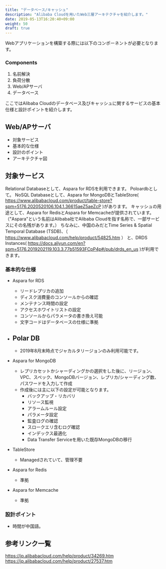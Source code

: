 ```yaml
---
title: "データベース/キャッシュ"
description: "Alibaba Cloudを用いたWeb三層アーキテクチャを紹介します。"
date: 2019-05-13T16:20:40+09:00
weight: 50
draft: true
---
```


Webアプリケーションを構築する際には以下のコンポーネントが必要となります。

### Components
1. 名前解決
1. 負荷分散
1. Web/APサーバ
1. データベース

ここではAlibaba Cloudのデータベース及びキャッシュに関するサービスの基本仕様と設計ポイントを紹介します。

## Web/APサーバ
 - 対象サービス
 - 基本的な仕様
 - 設計のポイント
 - アーキテクチャ図

## 対象サービス
Relational Databaseとして、Aspara for RDSを利用できます。
Poloardbとして。
NoSQL Databaseとして、Aspara for MongoDBとTableStore( https://www.alibabacloud.com/product/table-store?spm=5176.2020520106.104.1.36615aeZ5aeZcP )があります。
キャッシュの用途として、Aspara for RedisとAspara for Memcacheが提供されています。
（"Aspara"という名前はAlibaba社でAlibaba Cloudを指す名称で、一部サービスにその名残があります。）
ちなみに、中国のみだとTime Series & Spatial Temporal Database (TSDB)、（ https://www.alibabacloud.com/help/product/54825.htm ）
と、DRDS Instances( https://docs.aliyun.com/en?spm=5176.2019202119.103.3.77b51593FCpP4p#/pub/drds_en_us )が利用できます。

### 基本的な仕様
- Aspara for RDS
  - リードレプリカの追加
  - ディスク消費量のコンソールからの確認
  - メンテナンス時間の設定
  - アクセスホワイトリストの設定
  - コンソールからパラメータの書き換え可能
  - 文字コードはデータベースの仕様に準拠
- Polar DB
  - 
  - 2019年8月末時点でジャカルタリージョンのみ利用可能です。
- Aspara for MongoDB
  - レプリカセットかシャーディングかの選択をした後に、リージョン、VPC、スペック、MongoDBバージョン、レプリカ/シャーディング数、パスワードを入力して作成
  - 作成後には主に以下の設定が可能となります。
    - バックアップ・リカバリ
    - リソース監視
    - アラームルール設定
    - パラメータ設定
    - 監査ログの確認
    - スロークエリ含むログ確認
    - インデックス最適化
    - Data Transfer Serviceを用いた既存MongoDBの移行
  
- TableStore
  - Managedされていて、管理不要
- Aspara for Redis
  - 準拠
- Aspara for Memcache
  - 準拠

### 設計ポイント
- 時間が中国語。

## 参考リンク一覧
https://jp.alibabacloud.com/help/product/34269.htm
https://jp.alibabacloud.com/help/product/27537.htm
